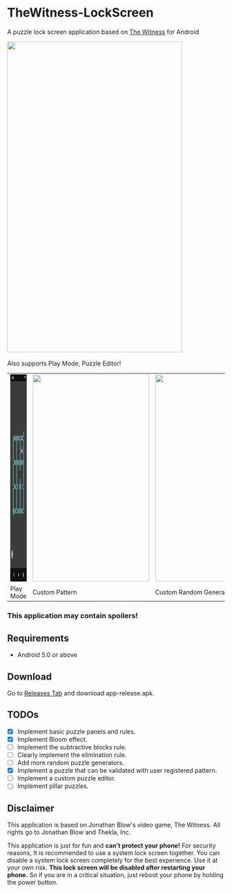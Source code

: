 # TheWitness-LockScreen
A puzzle lock screen application based on [The Witness](https://store.steampowered.com/app/210970/The_Witness/) for Android

<img src="demo.gif" width="405" height="720">



Also supports Play Mode, Puzzle Editor!

<table>
  <tr>
    <td><img src="play.gif" width = 270px height = 480px></td>
    <td><img src="pattern.gif" width = 270px height = 480px></td>
    <td><img src="random.gif" width = 270px height = 480px></td>
  </tr>
  <tr>
    <td>Play Mode</td>
    <td>Custom Pattern</td>
    <td>Custom Random Generator</td>
  </tr>
</table>

### This application may contain spoilers!

Requirements
---------------
- Android 5.0 or above

Download
---------------
Go to [Releases Tab](https://github.com/aren227/TheWitness-LockScreen/releases) and download app-release.apk.

TODOs
---------------
- [x] Implement basic puzzle panels and rules.
- [x] Implement Bloom effect.
- [ ] Implement the subtractive blocks rule.
- [ ] Clearly implement the elimination rule.
- [ ] Add more random puzzle generators.
- [x] Implement a puzzle that can be validated with user registered pattern.
- [ ] Implement a custom puzzle editor.
- [ ] Implement pillar puzzles.

Disclaimer
---------------
This application is based on Jonathan Blow's video game, The Witness. All rights go to Jonathan Blow and Thekla, Inc.

This application is just for fun and **can't protect your phone!** For security reasons, It is recommended to use a system lock screen together. You can disable a system lock screen completely for the best experience. Use it at your own risk. **This lock screen will be disabled after restarting your phone.** So if you are in a critical situation, just reboot your phone by holding the power button.
